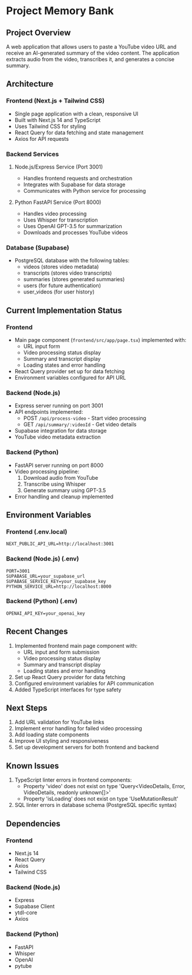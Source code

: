 # Project Memory Bank

## Project Overview
A web application that allows users to paste a YouTube video URL and receive an AI-generated summary of the video content. The application extracts audio from the video, transcribes it, and generates a concise summary.

## Architecture

### Frontend (Next.js + Tailwind CSS)
- Single page application with a clean, responsive UI
- Built with Next.js 14 and TypeScript
- Uses Tailwind CSS for styling
- React Query for data fetching and state management
- Axios for API requests

### Backend Services
1. Node.js/Express Service (Port 3001)
   - Handles frontend requests and orchestration
   - Integrates with Supabase for data storage
   - Communicates with Python service for processing

2. Python FastAPI Service (Port 8000)
   - Handles video processing
   - Uses Whisper for transcription
   - Uses OpenAI GPT-3.5 for summarization
   - Downloads and processes YouTube videos

### Database (Supabase)
- PostgreSQL database with the following tables:
  - videos (stores video metadata)
  - transcripts (stores video transcripts)
  - summaries (stores generated summaries)
  - users (for future authentication)
  - user_videos (for user history)

## Current Implementation Status

### Frontend
- Main page component (`frontend/src/app/page.tsx`) implemented with:
  - URL input form
  - Video processing status display
  - Summary and transcript display
  - Loading states and error handling
- React Query provider set up for data fetching
- Environment variables configured for API URL

### Backend (Node.js)
- Express server running on port 3001
- API endpoints implemented:
  - POST `/api/process-video` - Start video processing
  - GET `/api/summary/:videoId` - Get video details
- Supabase integration for data storage
- YouTube video metadata extraction

### Backend (Python)
- FastAPI server running on port 8000
- Video processing pipeline:
  1. Download audio from YouTube
  2. Transcribe using Whisper
  3. Generate summary using GPT-3.5
- Error handling and cleanup implemented

## Environment Variables

### Frontend (.env.local)
```
NEXT_PUBLIC_API_URL=http://localhost:3001
```

### Backend (Node.js) (.env)
```
PORT=3001
SUPABASE_URL=your_supabase_url
SUPABASE_SERVICE_KEY=your_supabase_key
PYTHON_SERVICE_URL=http://localhost:8000
```

### Backend (Python) (.env)
```
OPENAI_API_KEY=your_openai_key
```

## Recent Changes
1. Implemented frontend main page component with:
   - URL input and form submission
   - Video processing status display
   - Summary and transcript display
   - Loading states and error handling
2. Set up React Query provider for data fetching
3. Configured environment variables for API communication
4. Added TypeScript interfaces for type safety

## Next Steps
1. Add URL validation for YouTube links
2. Implement error handling for failed video processing
3. Add loading state components
4. Improve UI styling and responsiveness
5. Set up development servers for both frontend and backend

## Known Issues
1. TypeScript linter errors in frontend components:
   - Property 'video' does not exist on type 'Query<VideoDetails, Error, VideoDetails, readonly unknown[]>'
   - Property 'isLoading' does not exist on type 'UseMutationResult'
2. SQL linter errors in database schema (PostgreSQL specific syntax)

## Dependencies

### Frontend
- Next.js 14
- React Query
- Axios
- Tailwind CSS

### Backend (Node.js)
- Express
- Supabase Client
- ytdl-core
- Axios

### Backend (Python)
- FastAPI
- Whisper
- OpenAI
- pytube 